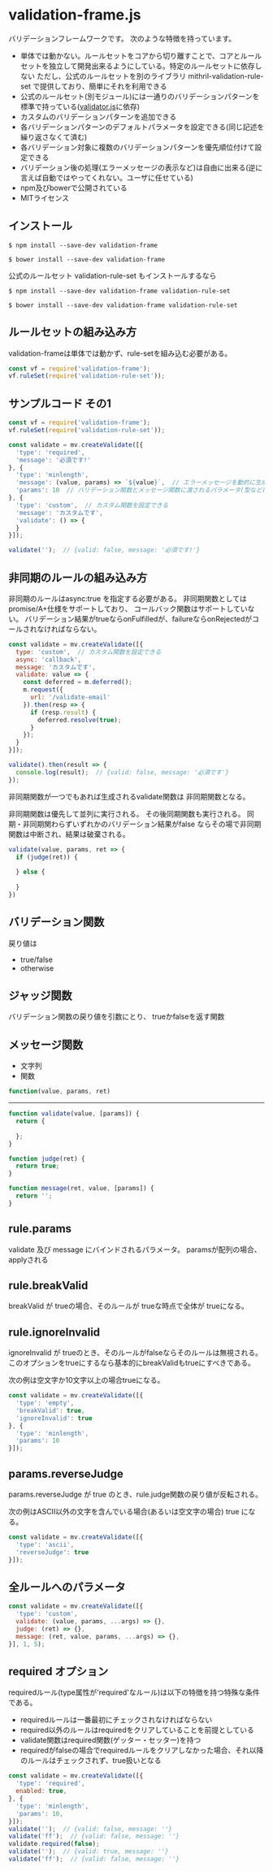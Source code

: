 # validation-frame.js

バリデーションフレームワークです。
次のような特徴を持っています。

* 単体では動かない。ルールセットをコアから切り離すことで、コアとルールセットを独立して開発出来るようにしている。特定のルールセットに依存しない
  ただし、公式のルールセットを別のライブラリ mithril-validation-rule-set で提供しており、簡単にそれを利用できる
* 公式のルールセット(別モジュール)には一通りのバリデーションパターンを標準で持っている([validator.js](https://github.com/chriso/validator.js)に依存)
* カスタムのバリデーションパターンを追加できる
* 各バリデーションパターンのデフォルトパラメータを設定できる(同じ記述を繰り返さなくて済む)
* 各バリデーション対象に複数のバリデーションパターンを優先順位付けて設定できる
* バリデーション後の処理(エラーメッセージの表示など)は自由に出来る(逆に言えば自動ではやってくれない。ユーザに任せている)
* npm及びbowerで公開されている
* MITライセンス

## インストール

```
$ npm install --save-dev validation-frame
```

```
$ bower install --save-dev validation-frame
```

公式のルールセット validation-rule-set もインストールするなら

```
$ npm install --save-dev validation-frame validation-rule-set
```

```
$ bower install --save-dev validation-frame validation-rule-set
```

## ルールセットの組み込み方

validation-frameは単体では動かず、rule-setを組み込む必要がある。

```javascript
const vf = require('validation-frame');
vf.ruleSet(require('validation-rule-set'));
```

## サンプルコード その1

```javascript
const vf = require('validation-frame');
vf.ruleSet(require('validation-rule-set'));

const validate = mv.createValidate([{
  'type': 'required',
  'message': '必須です!'
}, {
  'type': 'minlength',
  'message': (value, params) => `${value}`,  // エラーメッセージを動的に生成出来る
  'params': 10  // バリデーション関数とメッセージ関数に渡されるパラメータ(型などは任意)
}, {
  'type': 'custom',  // カスタム関数を設定できる
  'message': 'カスタムです',
  'validate': () => {
  }
}]);

validate('');  // {valid: false, message: '必須です!'}
```

## 非同期のルールの組み込み方

非同期のルールはasync:true を指定する必要がある。
非同期関数としてはpromise/A+仕様をサポートしており、
コールバック関数はサポートしていない。
バリデーション結果がtrueならonFulfilledが、failureならonRejectedがコールされなければならない。

```javascript
const validate = mv.createValidate([{
  type: 'custom',  // カスタム関数を設定できる
  async: 'callback',
  message: 'カスタムです',
  validate: value => {
    const deferred = m.deferred();
    m.request({
      url: '/validate-email'
    }).then(resp => {
      if (resp.result) {
        deferred.resolve(true);
      }
    });
  }
}]);

validate().then(result => {
  console.log(result);  // {valid: false, message: '必須です'}
});
```

非同期関数が一つでもあれば生成されるvalidate関数は
非同期関数となる。

非同期関数は優先して並列に実行される。
その後同期関数も実行される。
同期・非同期関わらずいずれかのバリデーション結果がfalse
ならその場で非同期関数は中断され、結果は破棄される。

```javascript
validate(value, params, ret => {
  if (judge(ret)) {
    
  } else {
    
  }
})
```


## バリデーション関数

戻り値は

* true/false
* otherwise

## ジャッジ関数

バリデーション関数の戻り値を引数にとり、
trueかfalseを返す関数

## メッセージ関数

* 文字列
* 関数

```javascript
function(value, params, ret)
```

---

```javascript
function validate(value, [params]) {
  return {
  
  };
}

function judge(ret) {
  return true;
}

function message(ret, value, [params]) {
  return '';
}
```

## rule.params

validate 及び message にバインドされるパラメータ。
paramsが配列の場合、applyされる

## rule.breakValid

breakValid が trueの場合、そのルールが trueな時点で全体が trueになる。

## rule.ignoreInvalid

ignoreInvalid が trueのとき、そのルールがfalseならそのルールは無視される。このオプションをtrueにするなら基本的にbreakValidもtrueにすべきである。

次の例は空文字か10文字以上の場合trueになる。

```javascript
const validate = mv.createValidate([{
  'type': 'empty',
  'breakValid': true,
  'ignoreInvalid': true
}, {
  'type': 'minlength',
  'params': 10
}]);
```

## params.reverseJudge

params.reverseJudge が true のとき、rule.judge関数の戻り値が反転される。

次の例はASCII以外の文字を含んでいる場合(あるいは空文字の場合) true になる。

```javascript
const validate = mv.createValidate([{
  'type': 'ascii',
  'reverseJudge': true
}]);
```

## 全ルールへのパラメータ

```javascript
const validate = mv.createValidate([{
  'type': 'custom',
  validate: (value, params, ...args) => {},
  judge: (ret) => {},
  message: (ret, value, params, ...args) => {},
}], 1, 5);
```

## required オプション

requiredルール(type属性が'required'なルール)は以下の特徴を持つ特殊な条件である。

* requiredルールは一番最初にチェックされなければならない
* required以外のルールはrequiredをクリアしていることを前提としている
* validate関数はrequired関数(ゲッター・セッター)を持つ
* requiredがfalseの場合でrequiredルールをクリアしなかった場合、それ以降のルールはチェックされず、true扱いとなる

```javascript
const validate = mv.createValidate([{
  'type': 'required',
  enabled: true,
}, {
  'type': 'minlength',
  'params': 10,
}]);
validate('');  // {valid: false, message: ''}
validate('ff');  // {valid: false, message: ''}
validate.required(false);
validate('');  // {valid: true, message: ''}
validate('ff');  // {valid: false, message: ''}
```
